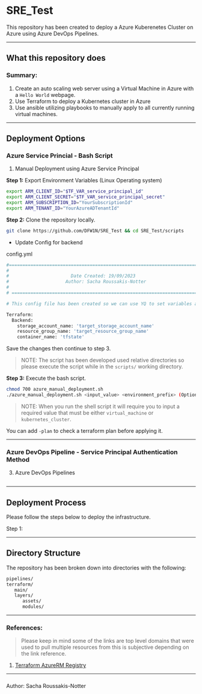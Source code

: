# SRE_Test
This repository has been created to deploy a Azure Kuberenetes Cluster on Azure using Azure DevOps Pipelines.

---

## What this repository does

### **Summary:**

1. Create an auto scaling web server using a Virtual Machine in Azure with a `Hello World` webpage. 
2. Use Terraform to deploy a Kubernetes cluster in Azure
3. Use ansible utilizing playbooks to manually apply to all currently running virtual machines.

---

## Deployment Options

### Azure Service Princial - Bash Script

1. Manual Deployment using Azure Service Principal

**Step 1:** Export Environment Variables (Linux Operating system)

```bash
export ARM_CLIENT_ID="$TF_VAR_service_principal_id"
export ARM_CLIENT_SECRET="$TF_VAR_service_principal_secret"
export ARM_SUBSCRIPTION_ID="YourSubscriptionId"
export ARM_TENANT_ID="YourAzureADTenantId"
``` 

**Step 2:** Clone the repository locally.

```bash
git clone https://github.com/DFW1N/SRE_Test && cd SRE_Test/scripts
```
- Update Config for backend

config.yml
```bash
#============================================================================#
#                                                                            #
#                       Date Created: 19/09/2023                             #
#                     Author: Sacha Roussakis-Notter                         #
#                                                                            #
# ===========================================================================#

# This config file has been created so we can use YQ to set variables and pull them into the bash script without having to pass them as input parameters into the script.

Terraform:
  Backend:
    storage_account_name: 'target_storage_account_name'
    resource_group_name: 'target_resource_group_name'
    container_name: 'tfstate'
```

Save the changes then continue to step 3.

> NOTE: The script has been developed used relative directories so please execute the script while in the `scripts/` working directory.

**Step 3:** Execute the bash script.

```bash
chmod 700 azure_manual_deployment.sh
./azure_manual_deployment.sh <input_value> <environment_prefix> (Optional: -plan)
```
> NOTE: When you run the shell script it will require you to input a required value that must be either `virtual_machine` or `kubernetes_cluster`.

You can add `-plan` to check a terraform plan before applying it.

---

### Azure DevOps Pipeline - Service Principal Authentication Method

3. Azure DevOps Pipelines

```bash

```

---

## Deployment Process

Please follow the steps below to deploy the infrastructure.

Step 1:

---

## Directory Structure

The repository has been broken down into directories with the following:

```bash
pipelines/
terraform/
   main/
   layers/
      assets/
      modules/
```
---

### References:

> Please keep in mind some of the links are top level domains that were used to pull multiple resources from this is subjective depending on the link reference.

1. [Terraform AzureRM Registry](https://registry.terraform.io/providers/hashicorp/azurerm/latest)

---

###

Author: Sacha Roussakis-Notter
